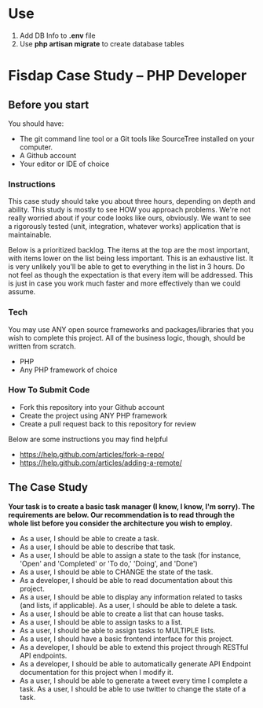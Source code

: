 # Use

1. Add DB Info to **.env** file
2. Use **php artisan migrate** to create database tables 

# Fisdap Case Study – PHP Developer

## Before you start

You should have:

- The git command line tool or a Git tools like SourceTree installed on your computer.
- A Github account
- Your editor or IDE of choice

### Instructions

This case study should take you about three hours, depending on depth and ability. This study is mostly to see HOW you approach problems. We're not really worried about if your code looks like ours, obviously. We want to see a rigorously tested (unit, integration, whatever works) application that is maintainable.

Below is a prioritized backlog. The items at the top are the most important, with items lower on the list being less important. This is an exhaustive list. It is very unlikely you'll be able to get to everything in the list in 3 hours. Do not feel as though the expectation is that every item will be addressed. This is just in case you work much faster and more effectively than we could assume.

### Tech

You may use ANY open source frameworks and packages/libraries that you wish to complete this project. All of the business logic, though, should be written from scratch.

* PHP
* Any PHP framework of choice

### How To Submit Code
- Fork this repository into your Github account
- Create the project using ANY PHP framework
- Create a pull request back to this repository for review

Below are some instructions you may find helpful

- https://help.github.com/articles/fork-a-repo/
- https://help.github.com/articles/adding-a-remote/

## The Case Study

**Your task is to create a basic task manager (I know, I know, I'm sorry). The requirements are below. Our recommendation is to read through the whole list before you consider the architecture you wish to employ.**

 - As a user, I should be able to create a task.
 - As a user, I should be able to describe that task.
 - As a user, I should be able to assign a state to the task (for instance, 'Open' and 'Completed' or 'To do,' 'Doing', and 'Done')
 - As a user, I should be able to CHANGE the state of the task.
 - As a developer, I should be able to read documentation about this project.
 - As a user, I should be able to display any information related to tasks (and lists, if applicable). As a user, I should be able to delete a task.
 - As a user, I should be able to create a list that can house tasks.
 - As a user, I should be able to assign tasks to a list.
 - As a user, I should be able to assign tasks to MULTIPLE lists.
 - As a user, I should have a basic frontend interface for this project.
 - As a developer, I should be able to extend this project through RESTful API endpoints.
 - As a developer, I should be able to automatically generate API Endpoint documentation for this project when I modify it.
 - As a user, I should be able to generate a tweet every time I complete a task. As a user, I should be able to use twitter to change the state of a task.